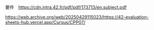 要件　https://cdn.intra.42.fr/pdf/pdf/173713/en.subject.pdf

https://web.archive.org/web/20250429115023/https://42-evaluation-sheets-hub.vercel.app/Cursus/CPP07/
